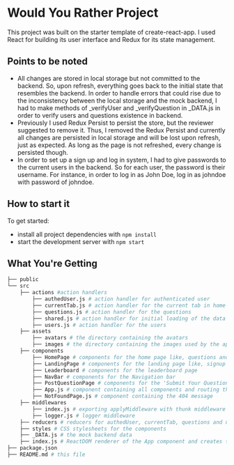 # Would You Rather Project

This project was built on the starter template of create-react-app. I used React for building its user interface and Redux for its state management.

## Points to be noted

- All changes are stored in local storage but not committed to the backend. So, upon refresh, everything goes back to the initial state that resembles the backend. In order to handle errors that could rise due to the inconsistency between the local storage and the mock backend, I had to make methods of \_verifyUser and \_verifyQuestion in \_DATA.js in order to verify users and questions existence in backend.
- Previously I used Redux Persist to persist the store, but the reviewer suggested to remove it. Thus, I removed the Redux Persist and currently all changes are persisted in local storage and will be lost upon refresh, just as expected. As long as the page is not refreshed, every change is persisted though.
- In order to set up a sign up and log in system, I had to give passwords to the current users in the backend. So for each user, the password is their username. For instance, in order to log in as John Doe, log in as johndoe with password of johndoe.

## How to start it

To get started:

- install all project dependencies with `npm install`
- start the development server with `npm start`

## What You're Getting

```bash
├── public
└── src
    ├── actions #action handlers
        ├── authedUser.js # action handler for authenticated user
        ├── currentTab.js # action handler for the current tab in home page
        ├── questions.js # action handler for the questions
        ├── shared.js # action handler for initial loading of the data into the store
        ├── users.js # action handler for the users
    ├── assets
        ├── avatars # the directory containing the avatars
        ├── images # the directory containing the images used by the app
    ├── components
        ├── HomePage # components for the home page like, questions and tabs
        ├── LandingPage # components for the landing page like, signup and signin
        ├── Leaderboard # components for the leaderboard page
        ├── NavBar # components for the Navigation bar
        ├── PostQuestionPage # components for the 'Submit Your Question' page
        ├── App.js # component containing all components and routing them to their paths
        ├── NotFoundPage.js # component containing the 404 message
    ├── middlewares
        ├── index.js # exporting applyMiddleware with thunk middleware
        ├── logger.js # logger middleware
    ├── reducers # reducers for authedUser, currentTab, questions and users
    ├── styles # CSS stylesheets for the components
    ├── _DATA.js # the mock backend data
    ├── index.js # ReactDOM renderer of the App component and creates the store
├── package.json
├── README.md # this file
```
